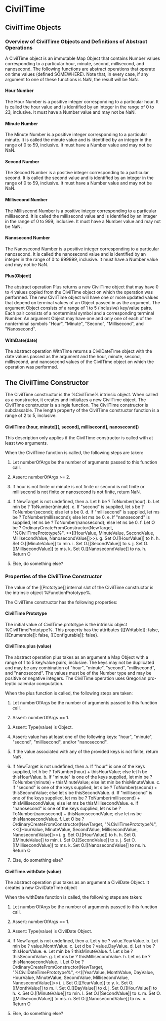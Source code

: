 # CivilTime
## CivilTime Objects
### Overview of CivilTime Objects and Definitions of Abstract Operations
A CivilTime object is an immutable Map Object that contains Number values corresponding to a particular hour, minute, second, millisecond, and nanosecond.
The following functions are abstract operations that operate on time values (defined SOMEWHERE).  Note that, in every case, if any argument to one of these functions is NaN, the result will be NaN.
#### Hour Number
The Hour Number is a positive integer corresponding to a particular hour.  It is called the hour value and is identified by an integer in the range of 0 to 23, inclusive.  It must have a Number value and may not be NaN.
#### Minute Number
The Minute Number is a positive integer corresponding to a particular minute.  It is called the minute value and is identified by an integer in the range of 0 to 59, inclusive.  It must have a Number value and may not be NaN.

#### Second Number
The Second Number is a positive integer corresponding to a particular second.  It is called the second value and is identified by an integer in the range of 0 to 59, inclusive.  It must have a Number value and may not be NaN.

#### Millisecond Number
The Millisecond Number is a positive integer corresponding to a particular millisecond.  It is called the millisecond value and is identified by an integer in the range of 0 to 999, inclusive.  It must have a Number value and may not be NaN.

#### Nanosecond Number
The Nanosecond Number is a positive integer corresponding to a particular nanosecond.  It is called the nanosecond value and is identified by an integer in the range of 0 to 999999, inclusive.  It must have a Number value and may not be NaN.
  
#### Plus(Object)
The abstract operation Plus returns a new CivilTime object that may have 0 to 4 values copied from the CivilTime object on which the operation was performed.  The new CivilTime object will have one or more updated values that depend on terminal values of an Object passed in as the argument.  The argument Object consists of a range of 1 to 5 (inclusive) key/value pairs.  Each pair consists of a nonterminal symbol and a corresponding terminal Number.  An argument Object may have one and only one of each of the nonterminal symbols "Hour", "Minute", "Second", "Millisecond", and "Nanosecond".

#### WithDate(date)
The abstract operation WithTime returns a CivilDateTime object with the date values passed as the argument and the hour, minute, second, millisecond, and nanosecond values of the CivilTime object on which the operation was performed.

## The CivilTime Constructor
The CivilTime constructor is the %CivilTime% intrinsic object.  When called as a constructor, it creates and initializes a new CivilTime object.
The CivilTime constructor is a single function.
The CivilTime constructor is subclassable.
The length property of the CivilTime constructor function is a range of 2 to 5, inclusive.

#### CivilTime (hour, minute[[[, second], millisecond], nanosecond])
This description only applies if the CivilTime constructor is called with at least two arguments.

When the CivilTime function is called, the following steps are taken:

1.	Let numberOfArgs be the number of arguments passed to this function call.

2.	Assert: numberOfArgs >= 2.

3.  If hour is not finite or minute is not finite or second is not finite or millisecond is not finite or nanosecond is not finite, return NaN.

4.	If NewTarget is not undefined, then
  a.	Let h be ? ToNumber(hour).
  b.	Let min be ? ToNumber(minute).
  c.	If "second" is supplied, let s be ? ToNumber(second); else let s be 0.
  d.	If "millisecond" is supplied, let ms be ? ToNumber(millisecond); else let ms be 0.
  e.	If "nanosecond" is supplied, let ns be ? ToNumber(nanosecond); else let ns be 0.
  f.  Let O be ? OrdinaryCreateFromConstructor(NewTarget, "%CivilTimePrototype%", <<[[HourValue, MinuteValue, SecondValue, MillisecondValue, NanosecondValue]]>>).
  g. Set O.[[HourValue]] to h.
  h. Set O.[[MinuteValue]] to min.
  i. Set O.[[SecondValue]] to s.
  j. Set O.[[MillisecondValue]] to ms.
  k. Set O.[[NanosecondValue]] to ns.
  h. Return O
5. Else, do something else?  


### Properties of the CivilTime Constructor
The value of the [[Prototype]] internal slot of the CivilTime constructor is the intrinsic object %FunctionPrototype%.

The CivilTime constructor has the following properties:

#### CivilTime Prototype
The initial value of CivilTime.prototype is the intrinsic object %CivilTimePrototype%.  This property has the attributes {[[Writable]]: false, [[Enumerable]]: false, [[Configurable]]: false}.
#### CivilTime.plus (value)
The abstract operation plus takes as an argument a Map Object with a range of 1 to 5 key/value pairs, inclusive.  The keys may not be duplicated and may be any combination of "hour", "minute", "second", "millisecond", and "nanosecond".  The values must be of the Number type and may be positive or negative integers. The CivilTime operation uses Gregorian pro-leptic calendar computation.

When the plus function is called, the following steps are taken:

1.	Let numberOfArgs be the number of arguments passed to this function call.

2.	Assert: numberOfArgs == 1.

3.  Assert: Type(value) is Object.

4.  Assert: value has at least one of the following keys: "hour", "minute", "second", "millisecond", and/or "nanosecond".

5.  If the value associated with any of the provided keys is not finite, return NaN.

6.	If NewTarget is not undefined, then
  a.	If "hour" is one of the keys supplied, let h be ? ToNumber(hour) + thisHourValue; else let h be thisHourValue.
  b.	If "minute" is one of the keys supplied, let min be ? ToNumber(minute) + thisMinuteValue; else let min be thisMinuteValue.
  c.	If "second" is one of the keys supplied, let s be ? ToNumber(second) + thisSecondValue; else let s be thisSecondValue.
  d.	If "millisecond" is one of the keys supplied, let ms be ? ToNumber(millisecond) + thisMillisecondValue; else let ms be thisMillisecondValue.
  e.	If "nanosecond" is one of the keys supplied, let ns be ? ToNumber(nanosecond) + thisNanosecondValue; else let ns be thisNanosecondValue.
  f.  Let O be ? OrdinaryCreateFromConstructor(NewTarget, "%CivilTimePrototype%", <<[[HourValue, MinuteValue, SecondValue, MillisecondValue, NanosecondValue]]>>).
  g. Set O.[[HourValue]] to h.
  h. Set O.[[MinuteValue]] to min.
  i. Set O.[[SecondValue]] to s.
  j. Set O.[[MillisecondValue]] to ms.
  k. Set O.[[NanosecondValue]] to ns.
  h. Return O

7. Else, do something else?


#### CivilTime.withDate (value)
The abstract operation plus takes as an argument a CivilDate Object. It creates a new CivilDateTime object 

When the withDate function is called, the following steps are taken:
1.	Let numberOfArgs be the number of arguments passed to this function call.

2.	Assert: numberOfArgs == 1.

3.  Assert: Type(value) is CivilDate Object.

4.  If NewTarget is not undefined, then
  a. Let y be ? value.YearValue.
  b. Let min be ? value.MonthValue.
  c. Let d be ? value.DayValue.
  d. Let h be ? thisHourValue.
  e. Let min be ? thisMinuteValue.
  f. Let s be ? thisSecondValue.
  g. Let ms be ? thisMillisecondValue.
  h. Let ns be ? thisNanosecondValue.
  i. Let O be ? OrdinaryCreateFromConstructor(NewTarget, "%CivilDateTimePrototype%", <<[[YearValue, MonthValue, DayValue, HourValue, MinuteValue, SecondValue, MillisecondValue, NanosecondValue]]>>).
  j. Set O.[[YearValue]] to y.
  k. Set O.[[MonthValue]] to m.
  l. Set O.[[DayValue]] to d.
  j. Set O.[[HourValue]] to h.
  k. Set O.[[MinuteValue]] to min.
  l. Set O.[[SecondValue]] to s.
  m. Set O.[[MillisecondValue]] to ms.
  n. Set O.[[NanosecondValue]] to ns.
  o. Return O
  
5. Else, do something else?
